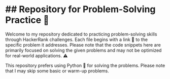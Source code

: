 <h1>## Repository for Problem-Solving Practice 🧩</h1>

<p>
  Welcome to my repository dedicated to practicing problem-solving skills through HackerRank challenges. 
  Each file begins with a link 🔗 to the specific problem it addresses. 
  Please note that the code snippets here are primarily focused on solving the given problems and may not be optimized for real-world applications. ⚠️
</p>
<p>
  This repository prefers using Python 🐍 for solving the problems. 
  Please note that I may skip some basic or warm-up problems.
</p>
